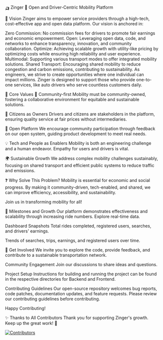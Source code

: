 🛺 Zinger 🚖
Open and Driver-Centric Mobility Platform

🌟 Vision
Zinger aims to empower service providers through a high-tech, cost-effective app and open data platform. Our vision is anchored in:

Zero Commission: No commission fees for drivers to promote fair earnings and economic empowerment.
Open: Leveraging open data, code, and networks to enhance transparency, innovation, and community collaboration.
Optimize: Achieving scalable growth with utility-like pricing by optimizing costs while ensuring high reliability and user experience.
Multimodal: Supporting various transport modes to offer integrated mobility solutions.
Shared Transport: Encouraging shared mobility to reduce congestion and carbon emissions, contributing to sustainability.
As engineers, we strive to create opportunities where one individual can impact millions. Zinger is designed to support those who provide one-to-one services, like auto drivers who serve countless customers daily.

🌱 Core Values
👥 Community-first
Mobility must be community-owned, fostering a collaborative environment for equitable and sustainable solutions.

🚗 Citizens as Owners
Drivers and citizens are stakeholders in the platform, ensuring quality service at fair prices without intermediaries.

👐 Open Platform
We encourage community participation through feedback on our open system, guiding product development to meet real needs.

💡 Tech and People as Enablers
Mobility is both an engineering challenge and a human endeavor. Empathy for users and drivers is vital.

🌍 Sustainable Growth
We address complex mobility challenges sustainably, focusing on shared transport and efficient public systems to reduce traffic and emissions.

❓ Why Solve This Problem?
Mobility is essential for economic and social progress. By making it community-driven, tech-enabled, and shared, we can improve efficiency, accessibility, and sustainability.

Join us in transforming mobility for all!

🎯 Milestones and Growth
Our platform demonstrates effectiveness and scalability through increasing ride numbers. Explore real-time data.

Dashboard Snapshots
Total rides completed, registered users, searches, and drivers' earnings.

Trends of searches, trips, earnings, and registered users over time.

🤝 Get Involved
We invite you to explore the code, provide feedback, and contribute to a sustainable transportation network.

Community Engagement
Join our discussions to share ideas and questions.

Project Setup
Instructions for building and running the project can be found in the respective directories for Backend and Frontend.

Contributing Guidelines
Our open-source repository welcomes bug reports, code patches, documentation updates, and feature requests. Please review our contributing guidelines before contributing.

Happy Contributing!

✨ Thanks to All Contributors
Thank you for supporting Zinger's growth. Keep up the great work! 🥂

<a href="https://github.com/zinger/zinger/graphs/contributors"> <img src="https://contributors-img.web.app/image?repo=zinger/zinger" alt="Contributors"/> </a>
